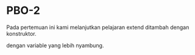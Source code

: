 # PBO-2
Pada pertemuan ini kami melanjutkan pelajaran extend ditambah dengan konstruktor. 

dengan variable yang lebih nyambung.
